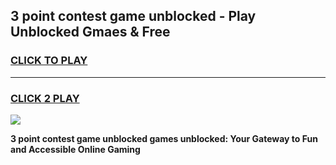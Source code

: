
## 3 point contest game unblocked - Play Unblocked Gmaes & Free
<h3>
<a href="https://news.freeplayer.one?title=3_point_contest_game_unblocked&ref=23F">CLICK TO PLAY</a></h3>
<hr>

<h3>
<a href="https://news.freeplayer.one?title=3_point_contest_game_unblocked&ref=23F">CLICK 2 PLAY</a>
  
</h3>

<a href="https://news.freeplayer.one?title=3_point_contest_game_unblocked&ref=23F/"><img src="https://clearcache.store/games.png"></a>


**3 point contest game unblocked games unblocked: Your Gateway to Fun and Accessible Online Gaming**
